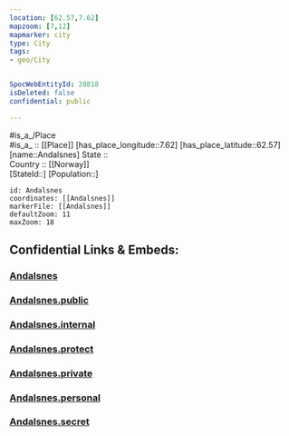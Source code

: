 ```yaml
---
location: [62.57,7.62] 
mapzoom: [7,12] 
mapmarker: city 
type: City
tags:
- geo/City


SpocWebEntityId: 28818
isDeleted: false
confidential: public

---
```

#is_a_/Place  
#is_a_ :: [[Place]] 
[has_place_longitude::7.62] 
[has_place_latitude::62.57] 
[name::Andalsnes] 
State ::  
Country :: [[Norway]]  
[StateId::] 
[Population::] 



```leaflet
id: Andalsnes
coordinates: [[Andalsnes]] 
markerFile: [[Andalsnes]] 
defaultZoom: 11 
maxZoom: 18
```


## Confidential Links & Embeds: 

### [Andalsnes](/_Standards/Earth/Continent/Europe/Europe~North/Norway/City/Andalsnes.md) 

### [Andalsnes.public](/_public/Earth/Continent/Europe/Europe~North/Norway/City/Andalsnes.public.md) 

### [Andalsnes.internal](/_internal/Earth/Continent/Europe/Europe~North/Norway/City/Andalsnes.internal.md) 

### [Andalsnes.protect](/_protect/Earth/Continent/Europe/Europe~North/Norway/City/Andalsnes.protect.md) 

### [Andalsnes.private](/_private/Earth/Continent/Europe/Europe~North/Norway/City/Andalsnes.private.md) 

### [Andalsnes.personal](/_personal/Earth/Continent/Europe/Europe~North/Norway/City/Andalsnes.personal.md) 

### [Andalsnes.secret](/_secret/Earth/Continent/Europe/Europe~North/Norway/City/Andalsnes.secret.md)

